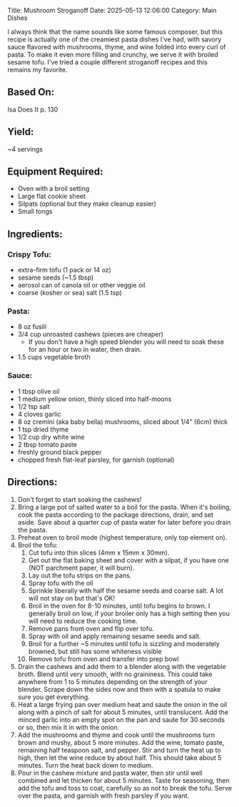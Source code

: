 Title: Mushroom Stroganoff
Date: 2025-05-13 12:06:00
Category: Main Dishes

I always think that the name sounds like some famous composer, but this recipe is actually one of the creamiest pasta dishes I've had, with savory sauce flavored with mushrooms, thyme, and wine folded into every curl of pasta. To make it even more filling and crunchy, we serve it with broiled sesame tofu. I've tried a couple different stroganoff recipes and this remains my favorite.

## Based On:
Isa Does It p. 130

## Yield:
~4 servings

## Equipment Required:
- Oven with a broil setting
- Large flat cookie sheet
- Silpats (optional but they make cleanup easier)
- Small tongs

## Ingredients:
### Crispy Tofu:
- extra-firm tofu (1 pack or 14 oz)
- sesame seeds (~1.5 tbsp)
- aerosol can of canola oil or other veggie oil
- coarse (kosher or sea) salt (1.5 tsp)
### Pasta:
- 8 oz fusili
- 3/4 cup unroasted cashews (pieces are cheaper) 
    - If you don't have a high speed blender you will need to soak these for an hour or two in water, then drain.
- 1.5 cups vegetable broth
### Sauce:
- 1 tbsp olive oil
- 1 medium yellow onion, thinly sliced into half-moons
- 1/2 tsp salt
- 4 cloves garlic
- 8 oz cremini (aka baby bella) mushrooms, sliced about 1/4" (6cm) thick
- 1 tsp dried thyme
- 1/2 cup dry white wine
- 2 tbsp tomato paste
- freshly ground black pepper
- chopped fresh flat-leaf parsley, for garnish (optional)

## Directions:
1. Don't forget to start soaking the cashews!
2. Bring a large pot of salted water to a boil for the pasta.  When it's boiling, cook the pasta according to the package directions, drain, and set aside.  Save about a quarter cup of pasta water for later before you drain the pasta.
3. Preheat oven to broil mode (highest temperature, only top element on).
4. Broil the tofu:
    1. Cut tofu into thin slices (4mm x 15mm x 30mm). 
    2. Get out the flat baking sheet and cover with a silpat, if you have one (NOT parchment paper, it will burn).
    3. Lay out the tofu strips on the pans. 
    4. Spray tofu with the oil
    5. Sprinkle liberally with half the sesame seeds and coarse salt.  A lot will not stay on but that's OK!
    6. Broil in the oven for 8-10 minutes, until tofu begins to brown.  I generally broil on low, if your broiler only has a high setting then you will need to reduce the cooking time.
    7. Remove pans from oven and flip over tofu.
    8. Spray with oil and apply remaining sesame seeds and salt.
    9. Broil for a further ~5 minutes until tofu is sizzling and moderately browned, but still has some whiteness visible
    10. Remove tofu from oven and transfer into prep bowl
5. Drain the cashews and add them to a blender along with the vegetable broth.  Blend until very smooth, with no graininess.  This could take anywhere from 1 to 5 minutes depending on the strength of your blender.  Scrape down the sides now and then with a spatula to make sure you get everything.
6. Heat a large frying pan over medium heat and saute the onion in the oil along with a pinch of salt for about 5 minutes, until translucent.  Add the minced garlic into an empty spot on the pan and saute for 30 seconds or so, then mix it in with the onion.
7. Add the mushrooms and thyme and cook until the mushrooms turn brown and mushy, about 5 more minutes.  Add the wine, tomato paste, remaining half teaspoon salt, and pepper.  Stir and turn the heat up to high, then let the wine reduce by about half.  This should take about 5 minutes.  Turn the heat back down to medium.
8. Pour in the cashew mixture and pasta water, then stir until well combined and let thicken for about 5 minutes.  Taste for seasoning, then add the tofu and toss to coat, carefully so as not to break the tofu.  Serve over the pasta, and garnish with fresh parsley if you want.